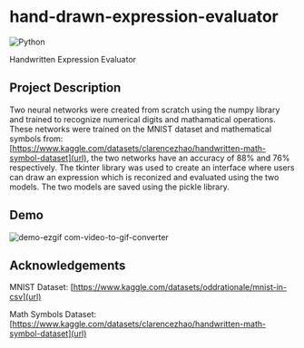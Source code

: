 # hand-drawn-expression-evaluator
![Python](https://img.shields.io/badge/Python-3.1.2-blue?logo=python)

Handwritten Expression Evaluator

## Project Description

Two neural networks were created from scratch using the numpy library and trained to recognize numerical digits and mathamatical operations. These networks were trained on the MNIST dataset and mathematical symbols from: [https://www.kaggle.com/datasets/clarencezhao/handwritten-math-symbol-dataset](url), the two networks have an accuracy of 88% and 76% respectively. The tkinter library was used to create an interface where users can draw an expression which is reconized and evaluated using the two models. The two models are saved using the pickle library. 

## Demo 

![demo-ezgif com-video-to-gif-converter](https://github.com/user-attachments/assets/116f6164-7ed7-4e3a-8413-dea04ecdfe54)


## Acknowledgements

MNIST Dataset: [https://www.kaggle.com/datasets/oddrationale/mnist-in-csv](url)

Math Symbols Dataset: [https://www.kaggle.com/datasets/clarencezhao/handwritten-math-symbol-dataset](url)
